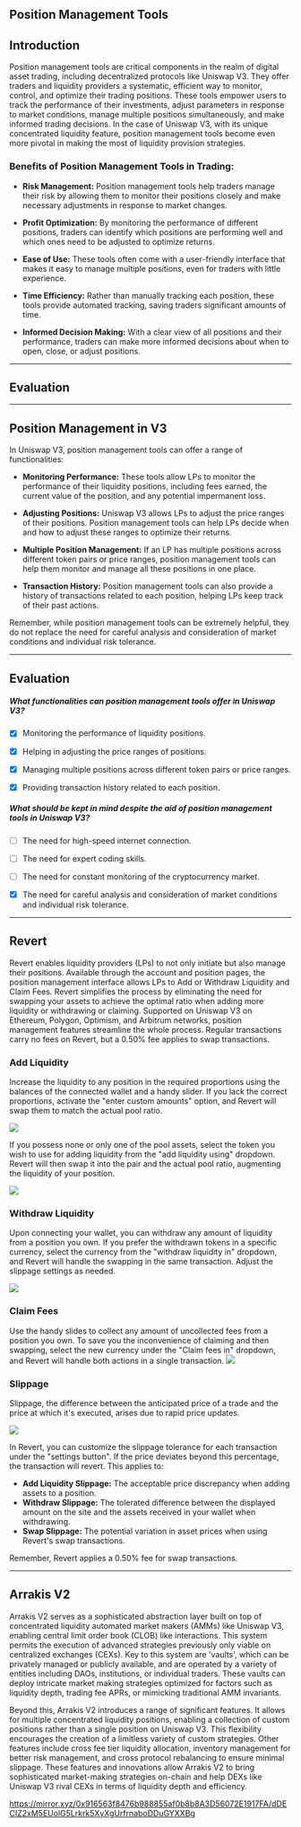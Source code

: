 ## Position Management Tools


## Introduction

Position management tools are critical components in the realm of digital asset trading, including decentralized protocols like Uniswap V3. They offer traders and liquidity providers a systematic, efficient way to monitor, control, and optimize their trading positions. These tools empower users to track the performance of their investments, adjust parameters in response to market conditions, manage multiple positions simultaneously, and make informed trading decisions. In the case of Uniswap V3, with its unique concentrated liquidity feature, position management tools become even more pivotal in making the most of liquidity provision strategies.

### **Benefits of Position Management Tools in Trading:**

- **Risk Management:** Position management tools help traders manage their risk by allowing them to monitor their positions closely and make necessary adjustments in response to market changes.

- **Profit Optimization:** By monitoring the performance of different positions, traders can identify which positions are performing well and which ones need to be adjusted to optimize returns.

- **Ease of Use:** These tools often come with a user-friendly interface that makes it easy to manage multiple positions, even for traders with little experience.

- **Time Efficiency:** Rather than manually tracking each position, these tools provide automated tracking, saving traders significant amounts of time.

- **Informed Decision Making:** With a clear view of all positions and their performance, traders can make more informed decisions about when to open, close, or adjust positions.


    


---
## Evaluation



    


---
## Position Management in V3

In Uniswap V3, position management tools can offer a range of functionalities:

- **Monitoring Performance:** These tools allow LPs to monitor the performance of their liquidity positions, including fees earned, the current value of the position, and any potential impermanent loss.

- **Adjusting Positions:** Uniswap V3 allows LPs to adjust the price ranges of their positions. Position management tools can help LPs decide when and how to adjust these ranges to optimize their returns.

- **Multiple Position Management:** If an LP has multiple positions across different token pairs or price ranges, position management tools can help them monitor and manage all these positions in one place.

- **Transaction History:** Position management tools can also provide a history of transactions related to each position, helping LPs keep track of their past actions.

Remember, while position management tools can be extremely helpful, they do not replace the need for careful analysis and consideration of market conditions and individual risk tolerance.

    


---
## Evaluation





##### What functionalities can position management tools offer in Uniswap V3?  
     
- [x]  Monitoring the performance of liquidity positions.
- [x]  Helping in adjusting the price ranges of positions.
- [x]  Managing multiple positions across different token pairs or price ranges.
- [x]  Providing transaction history related to each position.





##### What should be kept in mind despite the aid of position management tools in Uniswap V3?  
     
- [ ]  The need for high-speed internet connection.
- [ ]  The need for expert coding skills.
- [ ]  The need for constant monitoring of the cryptocurrency market.
- [x]  The need for careful analysis and consideration of market conditions and individual risk tolerance.

    


---
## Revert

Revert enables liquidity providers (LPs) to not only initiate but also manage their positions. Available through the account and position pages, the position management interface allows LPs to Add or Withdraw Liquidity and Claim Fees. Revert simplifies the process by eliminating the need for swapping your assets to achieve the optimal ratio when adding more liquidity or withdrawing or claiming. Supported on Uniswap V3 on Ethereum, Polygon, Optimism, and Arbitrum networks, position management features streamline the whole process. Regular transactions carry no fees on Revert, but a 0.50% fee applies to swap transactions.

### Add Liquidity

Increase the liquidity to any position in the required proportions using the balances of the connected wallet and a handy slider. If you lack the correct proportions, activate the "enter custom amounts" option, and Revert will swap them to match the actual pool ratio. 

![](https://d31h13bdjwgzxs.cloudfront.net/academy/uniswap-eth-1/Guide/position-management-tools-uniswap/1685415990482_01_add_liquidity.png)


If you possess none or only one of the pool assets, select the token you wish to use for adding liquidity from the "add liquidity using" dropdown. Revert will then swap it into the pair and the actual pool ratio, augmenting the liquidity of your position.

![](https://d31h13bdjwgzxs.cloudfront.net/academy/uniswap-eth-1/Guide/position-management-tools-uniswap/1685416004635_02_add_liquidity.webp)


### Withdraw Liquidity

Upon connecting your wallet, you can withdraw any amount of liquidity from a position you own. If you prefer the withdrawn tokens in a specific currency, select the currency from the "withdraw liquidity in" dropdown, and Revert will handle the swapping in the same transaction. Adjust the slippage settings as needed.

![](https://d31h13bdjwgzxs.cloudfront.net/academy/uniswap-eth-1/Guide/position-management-tools-uniswap/1685415967905_03_withdraw_liquidity.webp)


### Claim Fees

Use the handy slides to collect any amount of uncollected fees from a position you own. To save you the inconvenience of claiming and then swapping, select the new currency under the "Claim fees in" dropdown, and Revert will handle both actions in a single transaction.
![](https://d31h13bdjwgzxs.cloudfront.net/academy/uniswap-eth-1/Guide/position-management-tools-uniswap/1685415954948_04_claim_fees.webp)


### Slippage

Slippage, the difference between the anticipated price of a trade and the price at which it's executed, arises due to rapid price updates. 

![](https://d31h13bdjwgzxs.cloudfront.net/academy/uniswap-eth-1/Guide/position-management-tools-uniswap/1685415938611_05_slippage.png)


In Revert, you can customize the slippage tolerance for each transaction under the "settings button". If the price deviates beyond this percentage, the transaction will revert. This applies to:

- **Add Liquidity Slippage:** The acceptable price discrepancy when adding assets to a position.
- **Withdraw Slippage:** The tolerated difference between the displayed amount on the site and the assets received in your wallet when withdrawing.
- **Swap Slippage:** The potential variation in asset prices when using Revert's swap transactions.

Remember, Revert applies a 0.50% fee for swap transactions.


    


---
## Arrakis V2

Arrakis V2 serves as a sophisticated abstraction layer built on top of concentrated liquidity automated market makers (AMMs) like Uniswap V3, enabling central limit order book (CLOB) like interactions. This system permits the execution of advanced strategies previously only viable on centralized exchanges (CEXs). Key to this system are 'vaults', which can be privately managed or publicly available, and are operated by a variety of entities including DAOs, institutions, or individual traders. These vaults can deploy intricate market making strategies optimized for factors such as liquidity depth, trading fee APRs, or mimicking traditional AMM invariants.

Beyond this, Arrakis V2 introduces a range of significant features. It allows for multiple concentrated liquidity positions, enabling a collection of custom positions rather than a single position on Uniswap V3. This flexibility encourages the creation of a limitless variety of custom strategies. Other features include cross fee tier liquidity allocation, inventory management for better risk management, and cross protocol rebalancing to ensure minimal slippage. These features and innovations allow Arrakis V2 to bring sophisticated market-making strategies on-chain and help DEXs like Uniswap V3 rival CEXs in terms of liquidity depth and efficiency.


https://mirror.xyz/0x916563f8476b988855af0b8b8A3D56072E1917FA/dDECIZ2xM5EUolG5Lrkrk5XyXgUrfrnaboDDuGYXXBg

    

